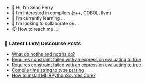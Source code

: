 - 👋 Hi, I’m Sean Perry
- 👀 I’m interested in compilers (c++, COBOL, llvm)
- 🌱 I’m currently learning ...
- 💞️ I’m looking to collaborate on ...
- 📫 How to reach me ...

<!---
s66perry/s66perry is a ✨ special ✨ repository because its `README.md` (this file) appears on your GitHub profile.
You can click the Preview link to take a look at your changes.
--->
### 📕 Latest LLVM Discourse Posts

<!-- DISCOURSE-LLVM:START -->
- [What do notlhs and notrhs do?](https://discourse.llvm.org/t/what-do-notlhs-and-notrhs-do/75737#post_1)
- [Requires constraint failed with an expression evaluating to true](https://discourse.llvm.org/t/requires-constraint-failed-with-an-expression-evaluating-to-true/75735#post_2)
- [Requires constraint failed with an expression evaluating to true](https://discourse.llvm.org/t/requires-constraint-failed-with-an-expression-evaluating-to-true/75735#post_1)
- [Compile time string to type parsing](https://discourse.llvm.org/t/compile-time-string-to-type-parsing/73564#post_3)
- [How to install MLIRPythonSources.Core?](https://discourse.llvm.org/t/how-to-install-mlirpythonsources-core/75734#post_1)
<!-- DISCOURSE-LLVM:END -->
